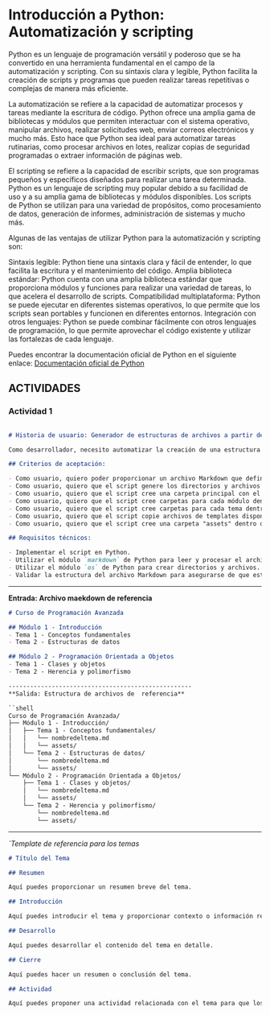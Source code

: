 # Introducción a Python: Automatización y scripting


Python es un lenguaje de programación versátil y poderoso que se ha convertido en una herramienta fundamental en el campo de la automatización y scripting. Con su sintaxis clara y legible, Python facilita la creación de scripts y programas que pueden realizar tareas repetitivas o complejas de manera más eficiente.

La automatización se refiere a la capacidad de automatizar procesos y tareas mediante la escritura de código. Python ofrece una amplia gama de bibliotecas y módulos que permiten interactuar con el sistema operativo, manipular archivos, realizar solicitudes web, enviar correos electrónicos y mucho más. Esto hace que Python sea ideal para automatizar tareas rutinarias, como procesar archivos en lotes, realizar copias de seguridad programadas o extraer información de páginas web.

El scripting se refiere a la capacidad de escribir scripts, que son programas pequeños y específicos diseñados para realizar una tarea determinada. Python es un lenguaje de scripting muy popular debido a su facilidad de uso y a su amplia gama de bibliotecas y módulos disponibles. Los scripts de Python se utilizan para una variedad de propósitos, como procesamiento de datos, generación de informes, administración de sistemas y mucho más.

Algunas de las ventajas de utilizar Python para la automatización y scripting son:

Sintaxis legible: Python tiene una sintaxis clara y fácil de entender, lo que facilita la escritura y el mantenimiento del código.
Amplia biblioteca estándar: Python cuenta con una amplia biblioteca estándar que proporciona módulos y funciones para realizar una variedad de tareas, lo que acelera el desarrollo de scripts.
Compatibilidad multiplataforma: Python se puede ejecutar en diferentes sistemas operativos, lo que permite que los scripts sean portables y funcionen en diferentes entornos.
Integración con otros lenguajes: Python se puede combinar fácilmente con otros lenguajes de programación, lo que permite aprovechar el código existente y utilizar las fortalezas de cada lenguaje.

Puedes encontrar la documentación oficial de Python en el siguiente enlace: [Documentación oficial de Python](https://www.python.org/)

## ACTIVIDADES

### Actividad 1

```markdown 

# Historia de usuario: Generador de estructuras de archivos a partir de un archivo Markdown

Como desarrollador, necesito automatizar la creación de una estructura de archivos y directorios para un proyecto basado en un archivo Markdown que define la estructura deseada. Quiero un script en Python que pueda leer el archivo Markdown, interpretar los encabezados y generar automáticamente los directorios y archivos correspondientes.

## Criterios de aceptación:

- Como usuario, quiero poder proporcionar un archivo Markdown que define la estructura deseada.
- Como usuario, quiero que el script genere los directorios y archivos correspondientes según la estructura definida en el archivo Markdown.
- Como usuario, quiero que el script cree una carpeta principal con el nombre del curso.
- Como usuario, quiero que el script cree carpetas para cada módulo dentro de la carpeta principal.
- Como usuario, quiero que el script cree carpetas para cada tema dentro de cada módulo.
- Como usuario, quiero que el script copie archivos de templates disponibles en cada tema.
- Como usuario, quiero que el script cree una carpeta "assets" dentro de cada tema.

## Requisitos técnicos:

- Implementar el script en Python.
- Utilizar el módulo `markdown` de Python para leer y procesar el archivo Markdown.
- Utilizar el módulo `os` de Python para crear directorios y archivos.
- Validar la estructura del archivo Markdown para asegurarse de que está en el formato esperado antes de generar los directorios y archivos.
```

--------------------------------------------------
**Entrada: Archivo maekdown de referencia**

```markdown 
# Curso de Programación Avanzada

## Módulo 1 - Introducción
- Tema 1 - Conceptos fundamentales
- Tema 2 - Estructuras de datos

## Módulo 2 - Programación Orientada a Objetos
- Tema 1 - Clases y objetos
- Tema 2 - Herencia y polimorfismo

---------------------------------------------------
**Salida: Estructura de archivos de  referencia**

``shell
Curso de Programación Avanzada/
├── Módulo 1 - Introducción/
│   ├── Tema 1 - Conceptos fundamentales/
│   │   └── nombredeltema.md
│   │   └── assets/
│   └── Tema 2 - Estructuras de datos/
│       └── nombredeltema.md
│       └── assets/
└── Módulo 2 - Programación Orientada a Objetos/
    ├── Tema 1 - Clases y objetos/
    │   └── nombredeltema.md
    │   └── assets/
    └── Tema 2 - Herencia y polimorfismo/
        └── nombredeltema.md
        └── assets/
```
---------------------------------------------------

*`*Template de referencia para los temas**
```markdown 
# Título del Tema

## Resumen

Aquí puedes proporcionar un resumen breve del tema.

## Introducción

Aquí puedes introducir el tema y proporcionar contexto o información relevante.

## Desarrollo

Aquí puedes desarrollar el contenido del tema en detalle.

## Cierre

Aquí puedes hacer un resumen o conclusión del tema.

## Actividad

Aquí puedes proponer una actividad relacionada con el tema para que los estudiantes la realicen.
```

